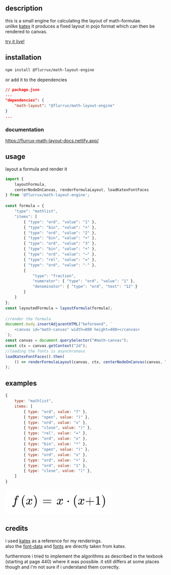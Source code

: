 ## description

this is a small engine for calculating the layout of math-formulae.  
unlike [katex](https://katex.org/) it produces a fixed layout in pojo format which can then be rendered to canvas.  

[try it live!](https://flurrux-math-layout-live.netlify.app)


## installation  

```bash
npm install @flurrux/math-layout-engine
```

or add it to the dependencies

```json
// package.json
...
"dependencies": {
    "math-layout": "@flurrux/math-layout-engine"
}
...
```

### documentation 

<https://flurrux-math-layout-docs.netlify.app/>

## usage  

layout a formula and render it

```javascript
import { 
    layoutFormula, 
    centerNodeOnCanvas, renderFormulaLayout, loadKatexFontFaces
} from '@flurrux/math-layout-engine';

const formula = {
    "type": "mathlist",
    "items": [
        { "type": "ord", "value": "1" },
        { "type": "bin", "value": "+" },
        { "type": "ord", "value": "2" },
        { "type": "bin", "value": "+" },
        { "type": "ord", "value": "3" },
        { "type": "bin", "value": "+" },
        { "type": "ord", "value": "⋯" },
        { "type": "rel", "value": "=" },
        { "type": "ord", "value": "-" },
        {
            "type": "fraction",
            "numerator": { "type": "ord", "value": "1" },
            "denominator": { "type": "ord", "text": "12" }
        }
    ]
};
const layoutedFormula = layoutFormula(formula);

//render the formula
document.body.insertAdjacentHTML("beforeend", `
    <canvas id="math-canvas" width=800 height=400></canvas>
`);
const canvas = document.querySelector("#math-canvas");
const ctx = canvas.getContext("2d");
//loading the fonts is asynchronous
loadKatexFontFaces().then(
    () => renderFormulaLayout(canvas, ctx, centerNodeOnCanvas(canvas, layoutedFormula))
);

```

## examples  

```javascript
{
    type: "mathlist",
    items: [
        { type: "ord", value: "f" },
        { type: "open", value: "(" },
        { type: "ord", value: "x" },
        { type: "close", value: ")" },
        { type: "rel", value: "=" },
        { type: "ord", value: "x" },
        { type: "bin", value: "*" },
        { type: "open", value: "(" },
        { type: "ord", value: "x" },
        { type: "ord", value: "+" },
        { type: "ord", value: "1" },
        { type: "close", value: ")" },
    ]
}
```
![rendered formula](https://github.com/flurrux/math-layout-engine/blob/master/dev/sample-renders/sample-render-11.png)


## credits  

i used [katex](https://katex.org/#demo) as a reference for my renderings.  
also the [font-data](https://github.com/KaTeX/katex-fonts/blob/b4477ffc58391153f8e54231cab4746b9edc349d/fontMetricsData.js) and [fonts](https://cdn.jsdelivr.net/npm/katex@0.11.1/dist/fonts/) are directly taken from katex.  

furthermore i tried to implement the algorithms as described in the texbook (starting at page 440) where it was possible. it still differs at some places though and i'm not sure if i understand them correctly.  